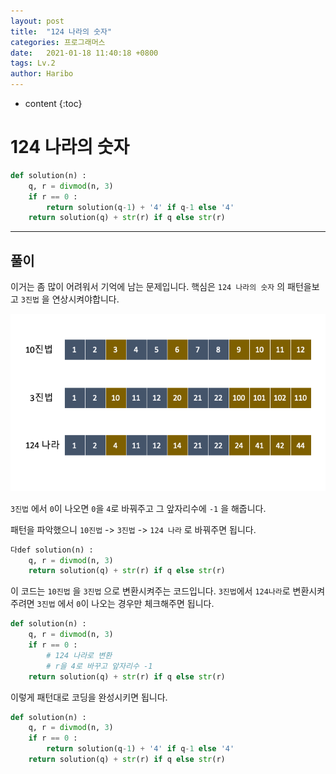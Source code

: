 ```yaml
---
layout: post
title:  "124 나라의 숫자"
categories: 프로그래머스
date:   2021-01-18 11:40:18 +0800
tags: Lv.2
author: Haribo
---
```


* content
{:toc}
# 124 나라의 숫자

```python
def solution(n) :
    q, r = divmod(n, 3)
    if r == 0 :
        return solution(q-1) + '4' if q-1 else '4'
    return solution(q) + str(r) if q else str(r)
```

---









## 풀이

이거는 좀 많이 어려워서 기억에 남는 문제입니다. 핵심은 `124 나라의 숫자` 의 패턴을보고 `3진법` 을 연상시켜야합니다.

![패턴](/images/124/pattern.png)

`3진법` 에서 `0`이 나오면 `0`을 `4`로 바꿔주고 그 앞자리수에 `-1` 을 해줍니다.

패턴을 파악했으니 `10진법` -> `3진법` -> `124 나라` 로 바꿔주면 됩니다.

```python
다def solution(n) :
    q, r = divmod(n, 3)
    return solution(q) + str(r) if q else str(r)
```

이 코드는 `10진법` 을 `3진법` 으로 변환시켜주는 코드입니다. `3진법`에서 `124나라`로 변환시켜 주려면 `3진법` 에서 `0`이 나오는 경우만 체크해주면 됩니다.

```python
def solution(n) :
    q, r = divmod(n, 3)
    if r == 0 :
        # 124 나라로 변환
        # r을 4로 바꾸고 앞자리수 -1
    return solution(q) + str(r) if q else str(r)
```

이렇게 패턴대로 코딩을 완성시키면 됩니다.

```python
def solution(n) :
    q, r = divmod(n, 3)
    if r == 0 :
        return solution(q-1) + '4' if q-1 else '4'
    return solution(q) + str(r) if q else str(r)
```

